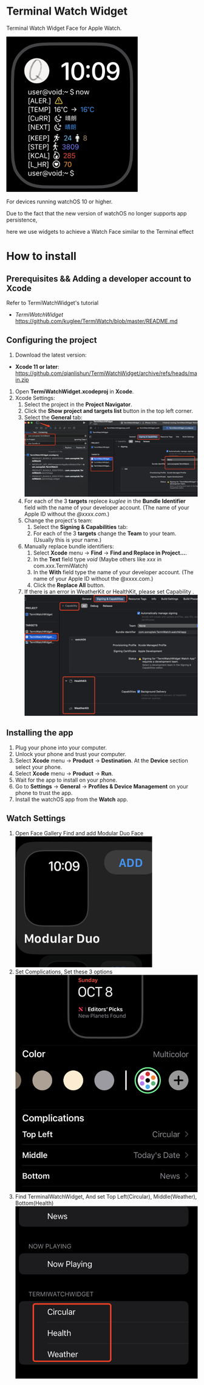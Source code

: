 # Terminal Watch Widget

Terminal Watch Widget Face for Apple Watch.

![Watch Face](Screenshots/Watch_Preview.png)

For devices running watchOS 10 or higher.

Due to the fact that the new version of watchOS no longer supports app persistence,   

here we use widgets to achieve a Watch Face similar to the Terminal effect

# How to install

## Prerequisites && Adding a developer account to Xcode
  Refer to TermiWatchWidget's tutorial
  - *TermiWatchWidget* https://github.com/kuglee/TermiWatch/blob/master/README.md
## Configuring the project
  1. Download the latest version:
  - **Xcode 11 or later**: https://github.com/qianlishun/TermiWatchWidget/archive/refs/heads/main.zip
  1. Open **TermiWatchWidget.xcodeproj** in **Xcode**.
  1. Xcode Settings:
      1. Select the project in the **Project Navigator**.
      1. Click the **Show project and targets list** button in the top left corner.
      1. Select the **General** tab:  
      ![Xcode Setting1](Screenshots/Xcode_Settings1.png)
      1. For each of the 3 **targets** replece *kuglee* in the **Bundle Identifier** field with the name of your developer account. (The name of your Apple ID without the *@xxxx.com*.)
      1. Change the project's team:
          1. Select the **Signing & Capabilities** tab:    
          1. For each of the 3 **targets** change the **Team** to your team. (Usually this is your name.)  
      1. Manually replace bundle identifiers:
            1. Select **Xcode** menu -> **Find** -> **Find and Replace in Project…**.
            1. In the **Text** field type *void* (Maybe others like *xxx* in com.xxx.TermiWatch)
            1. In the **With** field type the name of your developer account. (The name of your Apple ID without the @xxxx.com.)
            1. Click the **Replace All** button.  
      1. If there is an error in WeatherKit or HealthKit, please set Capability
      .![Xcode Setting2](Screenshots/Xcode_Settings2.png)


## Installing the app
  1. Plug your phone into your computer.
  1. Unlock your phone and trust your computer.
  1. Select **Xcode** menu -> **Product** -> **Destination**. At the **Device** section select your phone.
  1. Select **Xcode** menu -> **Product** -> **Run**.
  1. Wait for the app to install on your phone.
  1. Go to **Settings** -> **General** -> **Profiles & Device Management** on your phone to trust the app.
  1. Install the watchOS app from the **Watch** app.

## Watch Settings
  1. Open Face Gallery Find and add Modular Duo Face  
  ![Duo Modular](Screenshots/Watch_Setting1.png)
  2. Set Complications, Set these 3 options  
  ![Complications](Screenshots/Watch_Setting2.png)
  3. Find TerminalWatchWidget, And set Top Left(Circular), Middle(Weather), Bottom(Health)  
  ![Set Widget](Screenshots/Watch_Setting3.png)

